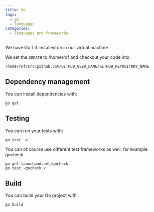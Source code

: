 ```yaml
---
title: Go
tags:
  - go
  - languages
categories:
  - languages and frameworks
---
```

We have Go 1.3 installed on in our virtual machine

We set the ```GOPATH``` to /home/rof and checkout your code into

~~~shell
/home/rof/src/github.com/GITHUB_USER_NAME/GITHUB_REPOSITORY_NAME
~~~

## Dependency management

You can install dependencies with:

~~~shell
go get
~~~

## Testing

You can run your tests with:

~~~shell
go test -v
~~~

You can of course use different test frameworks as well, for example gocheck

~~~shell
go get launchpad.net/gocheck
go test -gocheck.v
~~~

## Build

You can build your Go project with

~~~shell
go build
~~~
